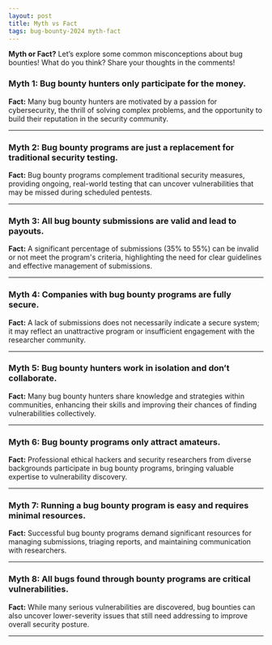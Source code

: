 ```yaml
---
layout: post
title: Myth vs Fact
tags: bug-bounty-2024 myth-fact
---
```


**Myth or Fact?** Let’s explore some common misconceptions about bug bounties! What do you think? Share your thoughts in the comments!

### Myth 1: Bug bounty hunters only participate for the money.
**Fact:** Many bug bounty hunters are motivated by a passion for cybersecurity, the thrill of solving complex problems, and the opportunity to build their reputation in the security community.

---

### Myth 2: Bug bounty programs are just a replacement for traditional security testing.
**Fact:** Bug bounty programs complement traditional security measures, providing ongoing, real-world testing that can uncover vulnerabilities that may be missed during scheduled pentests.

---

### Myth 3: All bug bounty submissions are valid and lead to payouts.
**Fact:** A significant percentage of submissions (35% to 55%) can be invalid or not meet the program's criteria, highlighting the need for clear guidelines and effective management of submissions.

---

### Myth 4: Companies with bug bounty programs are fully secure.
**Fact:** A lack of submissions does not necessarily indicate a secure system; it may reflect an unattractive program or insufficient engagement with the researcher community.

---

### Myth 5: Bug bounty hunters work in isolation and don’t collaborate.
**Fact:** Many bug bounty hunters share knowledge and strategies within communities, enhancing their skills and improving their chances of finding vulnerabilities collectively.

---

### Myth 6: Bug bounty programs only attract amateurs.
**Fact:** Professional ethical hackers and security researchers from diverse backgrounds participate in bug bounty programs, bringing valuable expertise to vulnerability discovery.

---

### Myth 7: Running a bug bounty program is easy and requires minimal resources.
**Fact:** Successful bug bounty programs demand significant resources for managing submissions, triaging reports, and maintaining communication with researchers.

---

### Myth 8: All bugs found through bounty programs are critical vulnerabilities.
**Fact:** While many serious vulnerabilities are discovered, bug bounties can also uncover lower-severity issues that still need addressing to improve overall security posture.

---

